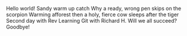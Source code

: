 Hello world!
Sandy warm up catch
Why a ready, wrong pen skips
on the scorpion
Warming afforest
then a holy, fierce cow sleeps
after the tiger
Second day with Rev
Learning Git with Richard H.
Will we all succeed?
Goodbye!
